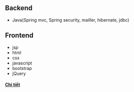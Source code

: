 ## Backend
- Java(Spring mvc, Spring security, mailler, hibernate, jdbc)

## Frontend
- jsp
- html
- css
- javascript
- bootstrap
- jQuery

#### [Chi tiết](https://drive.google.com/file/d/1j6l40W8dI9zXxtAnROvAx_VTgMz3fvkb/view?usp=sharing)
